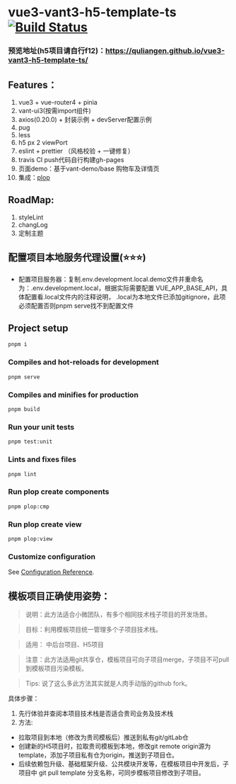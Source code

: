 # vue3-vant3-h5-template-ts [![Build Status](https://travis-ci.org/quliangen/vue3-vant3-h5-template-ts.svg?branch=master)](https://travis-ci.org/quliangen/vue3-vant3-h5-template-ts)
### 预览地址(h5项目请自行f12)：https://quliangen.github.io/vue3-vant3-h5-template-ts/
## Features：
1. vue3 + vue-router4 + pinia
2. vant-ui3(按需import组件)
3. axios(0.20.0) + 封装示例 + devServer配置示例
4. pug
5. less
6. h5 px 2 viewPort
7. eslint + prettier （风格校验 + 一键修复）
8. travis CI push代码自行构建gh-pages
9. 页面demo：基于vant-demo/base 购物车及详情页
10. 集成：[plop](https://plopjs.com/documentation/)


## RoadMap:
1. styleLint
2. changLog
3. 定制主题

## 配置项目本地服务代理设置(⭐️⭐️⭐️)
+ 配置项目服务器：复制.env.development.local.demo文件并重命名为：.env.development.local，根据实际需要配置 VUE_APP_BASE_API，具体配置看.local文件内的注释说明， .local为本地文件已添加gitignore，此项必须配置否则pnpm serve找不到配置文件

## Project setup
```
pnpm i
```

### Compiles and hot-reloads for development
```
pnpm serve
```

### Compiles and minifies for production
```
pnpm build
```

### Run your unit tests
```
pnpm test:unit
```

### Lints and fixes files
```
pnpm lint
```

### Run plop create components
```
pnpm plop:cmp
```

### Run plop create view
```
pnpm plop:view
```



### Customize configuration
See [Configuration Reference](https://cli.vuejs.org/config/).


## 模板项目正确使用姿势：

> 说明：此方法适合小微团队，有多个相同技术栈子项目的开发场景。

> 目标：利用模板项目统一管理多个子项目技术栈。

> 适用： 中后台项目、H5项目

> 注意：此方法适用git共享仓，模板项目可向子项目merge，子项目不可pull到模板项目污染模板。

> Tips: 说了这么多此方法其实就是人肉手动版的github fork。

具体步骤：
1. 先行体验并查阅本项目技术栈是否适合贵司业务及技术栈
2. 方法:
  + 拉取项目到本地（修改为贵司模板后）推送到私有git/gitLab仓
  + 创建新的H5项目时，拉取贵司模板到本地，修改git remote origin源为template，添加子项目私有仓为origin，推送到子项目仓。
  + 后续依赖包升级、基础框架升级、公共模块开发等，在模板项目中开发后，子项目中 git pull template 分支名称，可同步模板项目修改到子项目。
